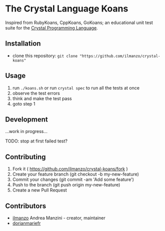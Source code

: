 The Crystal Language Koans
==========================

Inspired from RubyKoans, CppKoans, GoKoans; an educational unit test suite for
the [Crystal Programming Language](https://crystal-lang.org/).

## Installation

- clone this repository: `git clone "https://github.com/ilmanzo/crystal-koans"`

## Usage

1. run `./koans.sh` or run `crystal spec` to run all the tests at once
2. observe the test errors
3. think and make the test pass
4. goto step 1

## Development

...work in progress...

TODO: stop at first failed test?

## Contributing

1. Fork it ( https://github.com/ilmanzo/crystal-koans/fork )
2. Create your feature branch (git checkout -b my-new-feature)
3. Commit your changes (git commit -am 'Add some feature')
4. Push to the branch (git push origin my-new-feature)
5. Create a new Pull Request

## Contributors

- [ilmanzo](https://github.com/ilmanzo) Andrea Manzini - creator, maintainer
- [dorianmariefr](https://github.com/dorianmariefr)